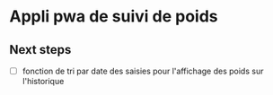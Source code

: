 # Appli pwa de suivi de poids


## Next steps 

- [ ] fonction de tri par date des saisies pour l'affichage des poids sur l'historique